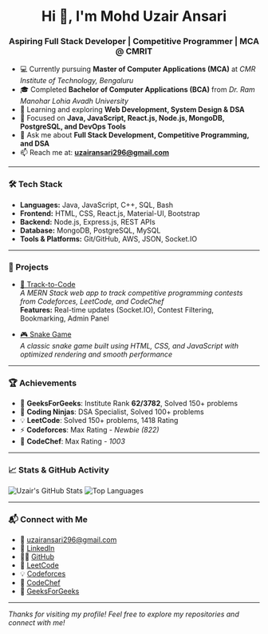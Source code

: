 <h1 align="center">Hi 👋, I'm Mohd Uzair Ansari</h1>
<h3 align="center">Aspiring Full Stack Developer | Competitive Programmer | MCA @ CMRIT</h3>

- 💻 Currently pursuing **Master of Computer Applications (MCA)** at *CMR Institute of Technology, Bengaluru*
- 🎓 Completed **Bachelor of Computer Applications (BCA)** from *Dr. Ram Manohar Lohia Avadh University*
- 🌱 Learning and exploring **Web Development, System Design & DSA**
- 🧠 Focused on **Java, JavaScript, React.js, Node.js, MongoDB, PostgreSQL, and DevOps Tools**
- 💬 Ask me about **Full Stack Development, Competitive Programming, and DSA**
- 📫 Reach me at: **uzairansari296@gmail.com**

---

### 🛠️ Tech Stack

- **Languages:** Java, JavaScript, C++, SQL, Bash
- **Frontend:** HTML, CSS, React.js, Material-UI, Bootstrap
- **Backend:** Node.js, Express.js, REST APIs
- **Database:** MongoDB, PostgreSQL, MySQL
- **Tools & Platforms:** Git/GitHub, AWS, JSON, Socket.IO

---

### 🚀 Projects

- [🚀 Track-to-Code](https://github.com/uzairansari296/Track-to-Code)  
  _A MERN Stack web app to track competitive programming contests from Codeforces, LeetCode, and CodeChef_  
  **Features:** Real-time updates (Socket.IO), Contest Filtering, Bookmarking, Admin Panel

- [🎮 Snake Game](https://uzairansari296.github.io/SnakeGame/)  
  _A classic snake game built using HTML, CSS, and JavaScript with optimized rendering and smooth performance_

---

### 🏆 Achievements

- 🥉 **GeeksForGeeks**: Institute Rank **62/3782**, Solved 150+ problems  
- 🧠 **Coding Ninjas**: DSA Specialist, Solved 100+ problems  
- 💡 **LeetCode**: Solved 150+ problems, 1418 Rating  
- ⚡ **Codeforces**: Max Rating - *Newbie (822)*  
- 🎯 **CodeChef**: Max Rating - *1003*

---

### 📈 Stats & GitHub Activity

![Uzair's GitHub Stats](https://github-readme-stats.vercel.app/api?username=uzairansari296&show_icons=true&theme=tokyonight)
![Top Languages](https://github-readme-stats.vercel.app/api/top-langs/?username=uzairansari296&layout=compact&theme=tokyonight)

---

### 📬 Connect with Me

- 📧 [uzairansari296@gmail.com](mailto:uzairansari296@gmail.com)
- 💼 [LinkedIn](https://www.linkedin.com/in/muhammad-uzair-ansari-532686243/)
- 🧑‍💻 [GitHub](https://github.com/uzairansari296)
- 🎯 [LeetCode](https://leetcode.com/u/uzairansari296/)
- 💡 [Codeforces](https://codeforces.com/profile/uzairansari296)
- 🍴 [CodeChef](https://www.codechef.com/users/uzairansari296)
- 🧩 [GeeksForGeeks](https://www.geeksforgeeks.org/user/uzairans6ry1/)

---

_Thanks for visiting my profile! Feel free to explore my repositories and connect with me!_
